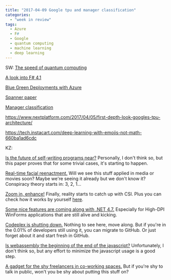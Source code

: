 ```yaml
---
title: "2017-04-09 Google tpu and manager classification"
categories:
  - "week in review"
tags:
  - Azure
  - F#
  - Google
  - quantum computing
  - machine learning
  - deep learning
---
```


SW: 
[The speed of quantum computing](https://arstechnica.com/science/2017/04/the-route-to-high-speed-quantum-computing-is-paved-with-error/)

[A look into F# 4.1](https://www.infoq.com/articles/FSharp-4.1)

[Blue Green Deployments with Azure](http://faesel.com/Blog/Post?postId=0fd2703c-33e5-423b-a791-bc32cbddf044)

[Spanner paper](https://static.googleusercontent.com/media/research.google.com/en//pubs/archive/45855.pdf)

[Manager classification](http://no-kill-switch.ghost.io/my-notes-on-looking-for-software-engineering-manager-job/)

https://www.nextplatform.com/2017/04/05/first-depth-look-googles-tpu-architecture/

https://tech.instacart.com/deep-learning-with-emojis-not-math-660ba1ad6cdc

KZ:

[Is the future of self-writing programs near?](https://openreview.net/pdf?id=ByldLrqlx)
Personally, I don't think so, but this paper proves that for some trivial cases, it's starting to happen.

[Real-time facial reenactment.](http://www.graphics.stanford.edu/~niessner/thies2016face.html)
Will we see this stuff applied in media or movies soon? Maybe we're seeing it already but we don't know it? Conspiracy theory starts in: 3, 2, 1...

[Zoom in, enhance!](http://www.dailymail.co.uk/sciencetech/article-4201838/Google-reveals-photo-enhancement-tool-sharpen-snaps.html)
Finally, reality starts to catch up with CSI. Plus you can check how it works by yourself [here](https://github.com/alexjc/neural-enhance).

[Some nice features are coming along with .NET 4.7.](https://blogs.msdn.microsoft.com/dotnet/2017/04/05/announcing-the-net-framework-4-7/)
Especially for High-DPI WinForms applications that are still alive and kicking.

[Codeplex is shutting down.](https:/blogs.msdn.microsoft.com/bharry/2017/03/31/shutting-down-codeplex/)
Nothing to see here, move along. But if you're in the 0.01% of developers still using it, you can migrate to GitHub. Or just forget about it and start fresh in GitHub.

[Is webassembly the beginning of the end of the javascript?](http://www.infoworld.com/article/3176681/web-development/webassembly-is-now-ready-for-browsers-to-use.html)
Unfortunately, I don't think so, but any effort to minimize the javascript usage is a good step.

[A gadget for the shy freelancers in co-working spaces.](http://gethushme.com/)
But if you're shy to talk in public, won't you be shy about putting this stuff on?